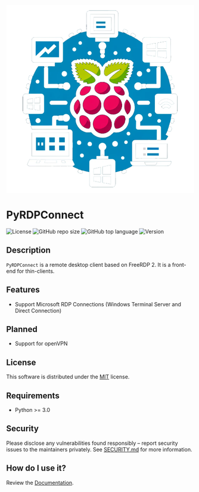<p align="center"><img src="src/img/logo.png" /></p>

# PyRDPConnect
![License](https://img.shields.io/github/license/LaswitchTech/PyRDPConnect?style=for-the-badge)
![GitHub repo size](https://img.shields.io/github/repo-size/LaswitchTech/PyRDPConnect?style=for-the-badge&logo=github)
![GitHub top language](https://img.shields.io/github/languages/top/LaswitchTech/PyRDPConnect?style=for-the-badge)
![Version](https://img.shields.io/github/v/release/LaswitchTech/PyRDPConnect?label=Version&style=for-the-badge)

## Description
`PyRDPConnect` is a remote desktop client based on FreeRDP 2. It is a front-end for thin-clients.

## Features
  - Support Microsoft RDP Connections (Windows Terminal Server and Direct Connection)

## Planned
  - Support for openVPN

## License
This software is distributed under the [MIT](LICENSE) license.

## Requirements
* Python >= 3.0

## Security
Please disclose any vulnerabilities found responsibly – report security issues to the maintainers privately. See [SECURITY.md](SECURITY.md) for more information.

## How do I use it?
Review the [Documentation](docs/).
